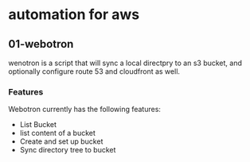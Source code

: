 # automation for aws

## 01-webotron
wenotron is a script that will sync a local directpry to an s3 bucket, and optionally configure route 53 and cloudfront as well.


### Features
Webotron currently has the following features:
  - List Bucket
  - list content of a bucket
  - Create and set up bucket 
  - Sync directory tree to bucket
